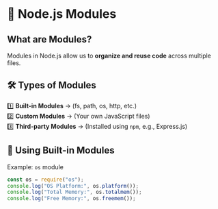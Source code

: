 # 📌 Node.js Modules

## What are Modules?
Modules in Node.js allow us to **organize and reuse code** across multiple files.

## 🛠️ Types of Modules
1️⃣ **Built-in Modules** → (fs, path, os, http, etc.)  
2️⃣ **Custom Modules** → (Your own JavaScript files)  
3️⃣ **Third-party Modules** → (Installed using `npm`, e.g., Express.js)

## 📌 Using Built-in Modules
Example: `os` module
```js
const os = require("os");
console.log("OS Platform:", os.platform());
console.log("Total Memory:", os.totalmem());
console.log("Free Memory:", os.freemem());
